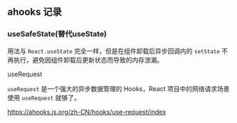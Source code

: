 ## ahooks 记录

### useSafeState(替代useState)

用法与 `React.useState` 完全一样，但是在组件卸载后异步回调内的 `setState` 不再执行，避免因组件卸载后更新状态而导致的内存泄漏。

useRequest

`useRequest` 是一个强大的异步数据管理的 Hooks，React 项目中的网络请求场景使用 `useRequest` 就够了。

https://ahooks.js.org/zh-CN/hooks/use-request/index
